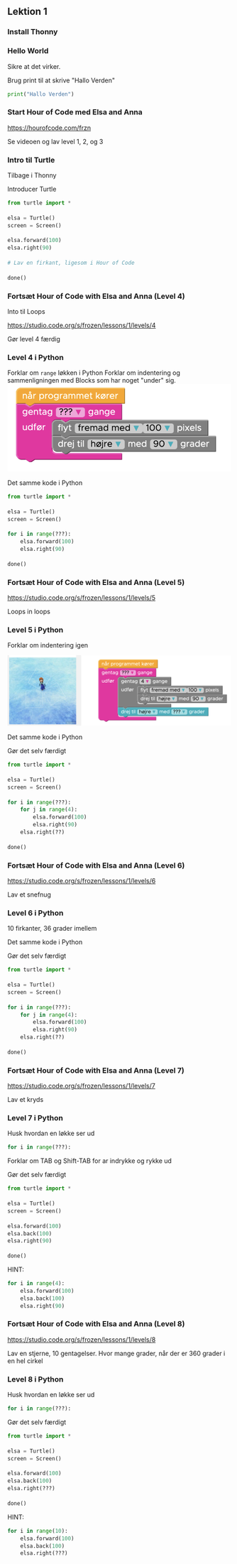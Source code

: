 ## Lektion 1


### Install Thonny


### Hello World

Sikre at det virker.

Brug print til at skrive "Hallo Verden"

```python
print("Hallo Verden")
```

### Start Hour of Code med Elsa and Anna


https://hourofcode.com/frzn

Se videoen og lav level 1, 2, og 3

### Intro til Turtle

Tilbage i Thonny

Introducer Turtle

```python
from turtle import *

elsa = Turtle()
screen = Screen()

elsa.forward(100)
elsa.right(90)

# Lav en firkant, ligesom i Hour of Code

done()

```


### Fortsæt Hour of Code with Elsa and Anna (Level 4)

Into til Loops

https://studio.code.org/s/frozen/lessons/1/levels/4

Gør level 4 færdig

### Level 4 i Python


Forklar om `range` løkken i Python
Forklar om indentering og sammenligningen med Blocks som har noget "under" sig.
![Elsa Step 4](elsastep4.png)

Det samme kode i Python

```python
from turtle import *

elsa = Turtle()
screen = Screen()

for i in range(???):
    elsa.forward(100)
    elsa.right(90)

done()

```


### Fortsæt Hour of Code with Elsa and Anna (Level 5)

https://studio.code.org/s/frozen/lessons/1/levels/5

Loops in loops

### Level 5 i Python

Forklar om indentering igen

![Elsa Step 5](elsastep5.png)

Det samme kode i Python

Gør det selv færdigt

```python
from turtle import *

elsa = Turtle()
screen = Screen()

for i in range(???):
    for j in range(4):
        elsa.forward(100)
        elsa.right(90)
    elsa.right(??)

done()

```

### Fortsæt Hour of Code with Elsa and Anna (Level 6)

https://studio.code.org/s/frozen/lessons/1/levels/6

Lav et snefnug

### Level 6 i Python

10 firkanter, 36 grader imellem

Det samme kode i Python

Gør det selv færdigt

```python
from turtle import *

elsa = Turtle()
screen = Screen()

for i in range(???):
    for j in range(4):
        elsa.forward(100)
        elsa.right(90)
    elsa.right(??)

done()

```

### Fortsæt Hour of Code with Elsa and Anna (Level 7)

https://studio.code.org/s/frozen/lessons/1/levels/7

Lav et kryds

### Level 7 i Python

Husk hvordan en løkke ser ud

```python
for i in range(???):
```

Forklar om TAB og Shift-TAB for ar indrykke og rykke ud

Gør det selv færdigt

```python
from turtle import *

elsa = Turtle()
screen = Screen()

elsa.forward(100)
elsa.back(100)
elsa.right(90)

done()

```

HINT:

```python
for i in range(4):
    elsa.forward(100)
    elsa.back(100)
    elsa.right(90)
```

### Fortsæt Hour of Code with Elsa and Anna (Level 8)

https://studio.code.org/s/frozen/lessons/1/levels/8

Lav en stjerne, 10 gentagelser.
Hvor mange grader, når der er 360 grader i en hel cirkel

### Level 8 i Python


Husk hvordan en løkke ser ud

```python
for i in range(???):
```

Gør det selv færdigt

```python
from turtle import *

elsa = Turtle()
screen = Screen()

elsa.forward(100)
elsa.back(100)
elsa.right(???)

done()

```

HINT:

```python
for i in range(10):
    elsa.forward(100)
    elsa.back(100)
    elsa.right(???)
```
